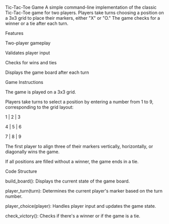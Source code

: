 Tic-Tac-Toe Game
A simple command-line implementation of the classic Tic-Tac-Toe game for two players. Players take turns choosing a position on a 3x3 grid to place their markers, either "X" or "O." The game checks for a winner or a tie after each turn.

Features

Two-player gameplay

Validates player input

Checks for wins and ties

Displays the game board after each turn

Game Instructions

The game is played on a 3x3 grid.

Players take turns to select a position by entering a number from 1 to 9, corresponding to the grid layout:

1 | 2 | 3

4 | 5 | 6

7 | 8 | 9

The first player to align three of their markers vertically, horizontally, or diagonally wins the game.

If all positions are filled without a winner, the game ends in a tie.

Code Structure

build_board(): Displays the current state of the game board.

player_turn(turn): Determines the current player's marker based on the turn number.

player_choice(player): Handles player input and updates the game state.

check_victory(): Checks if there's a winner or if the game is a tie.
